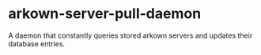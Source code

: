 arkown-server-pull-daemon
=========================

A daemon that constantly queries stored arkown servers and updates their database entries.
